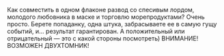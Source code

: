 <!--2025-09-01 16:08:37--><!--pdate:-->
Как совместить в одном флаконе развод со спесивым лордом, молодого любовника в маске и торговлю морепродуктами? Очень просто. Берете попаданку, одна штука, забрасываете ее в самую гущу событий, и… результат гарантирован. А положительный или отрицательный — это с какой стороны посмотреть)
ВНИМАНИЕ! ВОЗМОЖЕН ДВУХТОМНИК!
